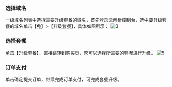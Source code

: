 ### 选择域名
一级域名列表中选择需要升级套餐的域名，首先登录[云解析控制台](https://console.cloud.tencent.com/domain/cns)，选中要升级套餐的域名单击【免】>【升级套餐】，具体如图所示：
![3](//mc.qcloudimg.com/static/img/10e34882dc41401d2ec7fb888acea388/image.png)
### 选择套餐
单击【升级套餐】，直接跳转到购买页，您可以选择所需要的套餐进行升级。
![5](//mc.qcloudimg.com/static/img/879d7dc6f0c91efd5132cc463d07c836/image.png)
### 订单支付
单击确定提交订单，继续完成订单支付，可完成套餐升级。
